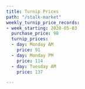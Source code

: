 ```yaml
---
title: Turnip Prices
path: "/stalk-market"
weekly_turnip_price_records:
- week_starting: 2020-05-03
  purchase_price: 98
  turnip_prices:
  - day: Monday AM
    price: 91
  - day: Monday PM
    price: 114
  - day: Tuesday AM
    price: 137

---
```

